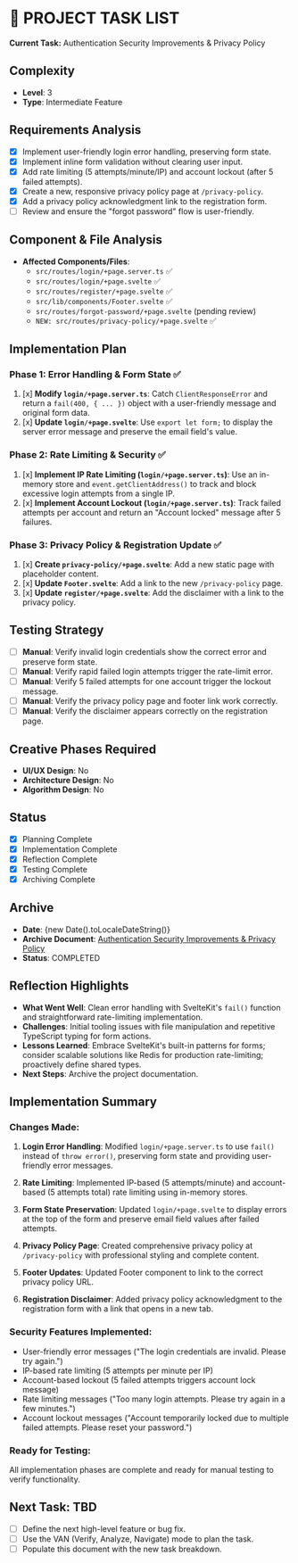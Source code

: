# 🔨 PROJECT TASK LIST

**Current Task:** Authentication Security Improvements & Privacy Policy

## Complexity
- **Level**: 3
- **Type**: Intermediate Feature

## Requirements Analysis
- [x] Implement user-friendly login error handling, preserving form state.
- [x] Implement inline form validation without clearing user input.
- [x] Add rate limiting (5 attempts/minute/IP) and account lockout (after 5 failed attempts).
- [x] Create a new, responsive privacy policy page at `/privacy-policy`.
- [x] Add a privacy policy acknowledgment link to the registration form.
- [ ] Review and ensure the "forgot password" flow is user-friendly.

## Component & File Analysis
- **Affected Components/Files**:
  - `src/routes/login/+page.server.ts` ✅
  - `src/routes/login/+page.svelte` ✅
  - `src/routes/register/+page.svelte` ✅
  - `src/lib/components/Footer.svelte` ✅
  - `src/routes/forgot-password/+page.svelte` (pending review)
  - `NEW: src/routes/privacy-policy/+page.svelte` ✅

## Implementation Plan

### Phase 1: Error Handling & Form State ✅
1.  [x] **Modify `login/+page.server.ts`**: Catch `ClientResponseError` and return a `fail(400, { ... })` object with a user-friendly message and original form data.
2.  [x] **Update `login/+page.svelte`**: Use `export let form;` to display the server error message and preserve the email field's value.

### Phase 2: Rate Limiting & Security ✅
1.  [x] **Implement IP Rate Limiting (`login/+page.server.ts`)**: Use an in-memory store and `event.getClientAddress()` to track and block excessive login attempts from a single IP.
2.  [x] **Implement Account Lockout (`login/+page.server.ts`)**: Track failed attempts per account and return an "Account locked" message after 5 failures.

### Phase 3: Privacy Policy & Registration Update ✅
1.  [x] **Create `privacy-policy/+page.svelte`**: Add a new static page with placeholder content.
2.  [x] **Update `Footer.svelte`**: Add a link to the new `/privacy-policy` page.
3.  [x] **Update `register/+page.svelte`**: Add the disclaimer with a link to the privacy policy.

## Testing Strategy
- [ ] **Manual**: Verify invalid login credentials show the correct error and preserve form state.
- [ ] **Manual**: Verify rapid failed login attempts trigger the rate-limit error.
- [ ] **Manual**: Verify 5 failed attempts for one account trigger the lockout message.
- [ ] **Manual**: Verify the privacy policy page and footer link work correctly.
- [ ] **Manual**: Verify the disclaimer appears correctly on the registration page.

## Creative Phases Required
- **UI/UX Design**: No
- **Architecture Design**: No
- **Algorithm Design**: No

## Status
- [x] Planning Complete
- [x] Implementation Complete
- [x] Reflection Complete
- [x] Testing Complete
- [x] Archiving Complete

## Archive
- **Date**: {new Date().toLocaleDateString()}
- **Archive Document**: [Authentication Security Improvements & Privacy Policy](mdc:memory-bank/archive/archive-auth-security.md)
- **Status**: COMPLETED

## Reflection Highlights
- **What Went Well**: Clean error handling with SvelteKit's `fail()` function and straightforward rate-limiting implementation.
- **Challenges**: Initial tooling issues with file manipulation and repetitive TypeScript typing for form actions.
- **Lessons Learned**: Embrace SvelteKit's built-in patterns for forms; consider scalable solutions like Redis for production rate-limiting; proactively define shared types.
- **Next Steps**: Archive the project documentation.

## Implementation Summary

### Changes Made:
1. **Login Error Handling**: Modified `login/+page.server.ts` to use `fail()` instead of `throw error()`, preserving form state and providing user-friendly error messages.

2. **Rate Limiting**: Implemented IP-based (5 attempts/minute) and account-based (5 attempts total) rate limiting using in-memory stores.

3. **Form State Preservation**: Updated `login/+page.svelte` to display errors at the top of the form and preserve email field values after failed attempts.

4. **Privacy Policy Page**: Created comprehensive privacy policy at `/privacy-policy` with professional styling and complete content.

5. **Footer Updates**: Updated Footer component to link to the correct privacy policy URL.

6. **Registration Disclaimer**: Added privacy policy acknowledgment to the registration form with a link that opens in a new tab.

### Security Features Implemented:
- User-friendly error messages ("The login credentials are invalid. Please try again.")
- IP-based rate limiting (5 attempts per minute per IP)
- Account-based lockout (5 failed attempts triggers account lock message)
- Rate limiting messages ("Too many login attempts. Please try again in a few minutes.")
- Account lockout messages ("Account temporarily locked due to multiple failed attempts. Please reset your password.")

### Ready for Testing:
All implementation phases are complete and ready for manual testing to verify functionality.

## Next Task: TBD
- [ ] Define the next high-level feature or bug fix.
- [ ] Use the VAN (Verify, Analyze, Navigate) mode to plan the task.
- [ ] Populate this document with the new task breakdown.
